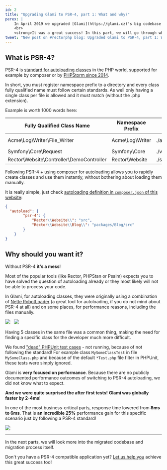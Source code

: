 ```yaml
---
id: 2
title: "Upgrading Glami to PSR-4, part 1: What and why?"
perex: |
    In April 2019 we upgraded [Glami](https://glami.cz)'s big codebase to follow PSR-4.
    <br>
    <strong>It was a great success! In this part, we will go through what PSR-4 is and it's benefits.</strong>
tweet: "New post on #rectorphp blog: Upgraded Glami to PSR-4, part 1: What and why?"
---
```


## What is PSR-4?

PSR-4 is [standard for autoloading classes](https://www.php-fig.org/psr/psr-4/) in the PHP world, supported for example by composer or by [PHPStorm since 2014](https://blog.jetbrains.com/phpstorm/2014/04/psr-0-psr-4-and-sourcetest-root-support-in-phpstorm-8-eap/).

In short, you must register namespace prefix to a directory and every class fully qualified name must follow certain standards. As well only having a single class per file is allowed and it must match (without the .php extension).

Example is worth 1000 words here:

<table class="table table-bordered table-condensed table-striped">
  <thead>
    <tr>
      <th>Fully Qualified Class Name</th>
      <th>Namespace Prefix</th>
      <th>Base Directory</th>
      <th>Resulting File Path</th>
    </tr>
  </thead>
  <tbody>
    <tr>
      <td>Acme\Log\Writer\File_Writer</td>
      <td>Acme\Log\Writer</td>
      <td>./acme-log-writer/lib/</td>
      <td>./acme-log-writer/lib/File_Writer.php</td>
    </tr>
    <tr>
      <td>Symfony\Core\Request</td>
      <td>Symfony\Core</td>
      <td>./vendor/Symfony/Core/</td>
      <td>./vendor/Symfony/Core/Request.php</td>
    </tr>
    <tr>
      <td>Rector\Website\Controller\DemoController</td>
      <td>Rector\Website</td>
      <td>./src</td>
      <td>./src/Controller/DemoController.php</td>
    </tr>
  </tbody>
</table>

Following PSR-4 + using composer for autoloading allows you to rapidly create classes and use them instantly, without bothering about loading them manually.

It is really simple, just check [autoloading definition in `composer.json` of this website](https://github.com/rectorphp/getrector.org/blob/master/composer.json):
```json
{
  "autoload": {
        "psr-4": {
            "Rector\\Website\\": "src",
            "Rector\\Website\\Blog\\": "packages/Blog/src"
        }
    }
}
```

## Why should you want it?

Without PSR-4 **it's a mess**!

Most of the popular tools (like Rector, PHPStan or Psalm) expects you to have solved the question of autoloading already or they most likely will not be able to process your code.

In Glami, for autoloading classes, they were originally using a combination of [Nette RobotLoader](https://github.com/nette/robot-loader) (a great tool for autoloading, if you do not mind about PSR-4 at all) and on some places, for performance reasons, including the files manually.

<div class="text-center">
    <img style="max-width: 460px;" src="/assets/images/blog/glami-psr-4/robotloader-usage.png" class="img-thumbnail mt-3 mb-1">
    &nbsp;
    <img style="max-width: 460px;" src="/assets/images/blog/glami-psr-4/manual-includes.png" class="img-thumbnail mt-1 mb-3">
</div>

Having 5 classes in the same file was a common thing, making the need for finding a specific class for the developer much more difficult.

We found ["dead" PHPUnit test cases](https://twitter.com/mikes_honza/status/1224818282143809537?s=20) - not running, because of not following the standard!
For example class `MySomeClassTest` in file `MySomeClass.php` and because of the default `*Test.php` file filter in PHPUnit, these tests were simply ignored.

Glami is **very focused on performance**. Because there are no publicly documented performance outcomes of switching to PSR-4 autoloading, we did not know what to expect.

**And we were quite surprised the after first tests!**
**Glami was globally faster by 2-4ms**!

In one of the most business-critical parts, response time lowered from **8ms to 6ms**. That is **an incredible 25%** performance gain for this specific scenario just by following a PSR-4 standard!

<div class="text-center">
    <img style="max-width: 260px;" src="/assets/images/blog/glami-psr-4/performance-boost.png" class="img-thumbnail mt-3 mb-3">
</div>

---

In the next parts, we will look more into the migrated codebase and migration process itself.

Don't you have a PSR-4 compatible application yet? [Let us help you](https://getrector.org/contact) achieve this great success too!
